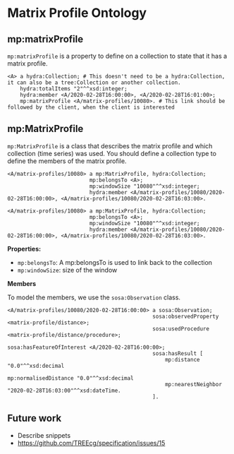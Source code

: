 # Matrix Profile Ontology

## mp:matrixProfile

`mp:matrixProfile` is a property to define on a collection to state that it has a matrix profile.

```turtle
<A> a hydra:Collection; # This doesn't need to be a hydra:Collection, it can also be a tree:Collection or another collection.
    hydra:totalItems "2"^^xsd:integer;
    hydra:member <A/2020-02-28T16:00:00>, <A/2020-02-28T16:01:00>;
    mp:matrixProfile <A/matrix-profiles/10080>. # This link should be followed by the client, when the client is interested
```

## mp:MatrixProfile

`mp:MatrixProfile` is a class that describes the matrix profile and which collection (time series) was used. You should define a collection type to define the members of the matrix profile.

```turtle
<A/matrix-profiles/10080> a mp:MatrixProfile, hydra:Collection;
                          mp:belongsTo <A>;
                          mp:windowSize "10080"^^xsd:integer;
                          hydra:member <A/matrix-profiles/10080/2020-02-28T16:00:00>, <A/matrix-profiles/10080/2020-02-28T16:03:00>.

<A/matrix-profiles/10080> a mp:MatrixProfile, hydra:Collection;
                          mp:belongsTo <A>;
                          mp:windowSize "10080"^^xsd:integer;
                          hydra:member <A/matrix-profiles/10080/2020-02-28T16:00:00>, <A/matrix-profiles/10080/2020-02-28T16:03:00>.
```

**Properties:**

- `mp:belongsTo`: A mp:belongsTo is used to link back to the collection
- `mp:windowSize`: size of the window

**Members**

To model the members, we use the `sosa:Observation` class.

```turtle
<A/matrix-profiles/10080/2020-02-28T16:00:00> a sosa:Observation;
                                              sosa:observedProperty <matrix-profile/distance>;
                                              sosa:usedProcedure <matrix-profile/distance/procedure>;
                                              sosa:hasFeatureOfInterest <A/2020-02-28T16:00:00>;
                                              sosa:hasResult [
                                                  mp:distance "0.0"^^xsd:decimal
                                                  mp:normalisedDistance "0.0"^^xsd:decimal
                                                  mp:nearestNeighbor "2020-02-28T16:03:00"^^xsd:dateTime.
                                              ].
```

## Future work

- Describe snippets
- https://github.com/TREEcg/specification/issues/15
